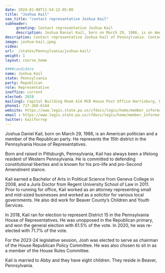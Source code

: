 ```yaml
---
date: 2024-01-08T11:54:12-05:00
title: "Joshua Kail"
seo_title: "contact representative Joshua Kail"
subheader:
     greeting: Contact representative Joshua Kail
     description: Joshua Daniel Kail, born on March 29, 1986, is an American politician and a member of the Republican party. He represents the 15th district in the Pennsylvania House of Representatives.
description: Contact representative Joshua Kail of Pennsylvania. Contact information for Joshua Kail includes email address, phone number, and mailing address.
image: joshua-kail.jpeg
video:
url:  /states/Pennsylvania/joshua-kail/
weight: 1
layout: course_home

####candidate
name: Joshua Kail
state: Pennsylvania
party: Republican
role: Representative
inoffice: current
elected: 2018
mailing1: Capitol Building Room 414 MCB House Post Office Harrisburg, PA 17120
phone1: 717-260-6144
website: https://www.legis.state.pa.us/cfdocs/legis/home/member_information/House_bio.cfm?id=1823/
email : https://www.legis.state.pa.us/cfdocs/legis/home/member_information/House_bio.cfm?id=1823/
twitter: kailforrep
---
```


Joshua Daniel Kail, born on March 29, 1986, is an American politician and a member of the Republican party. He represents the 15th district in the Pennsylvania House of Representatives.

Born and raised in Pittsburgh, Pennsylvania, Kail has always been a lifelong resident of Western Pennsylvania. He is committed to defending constitutional liberties and is known for his pro-life and pro-Second Amendment stance.

Kail earned a Bachelor of Arts in Political Science from Geneva College in 2008, and a Juris Doctor from Regent University School of Law in 2011. Prior to running for office, Kail worked as an attorney representing small and mid-sized businesses and worked as a solicitor for various local governments. He also did work for Beaver County’s Children and Youth Services.

In 2018, Kail ran for election to represent District 15 in the Pennsylvania House of Representatives. He was unopposed in the Republican primary, and won the general election with 61.5% of the vote. In 2020, he was re-elected with 71.7% of the vote.

For the 2023-24 legislative session, Josh was elected to serve as chairman of the House Republican Policy Committee. He was also chosen to sit in as a member of the House Rules Committee.

Kail is married to Abby and they have eight children. They reside in Beaver, Pennsylvania.
